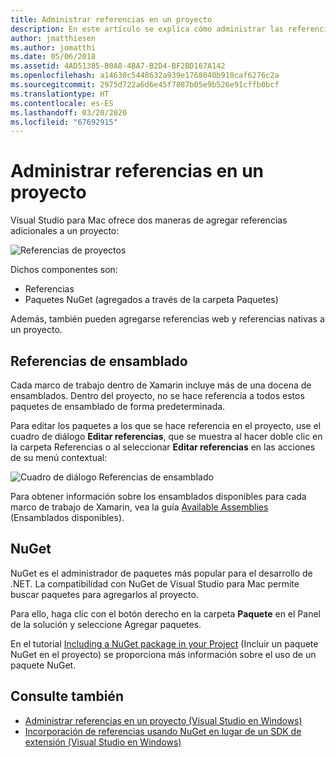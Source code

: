 ```yaml
---
title: Administrar referencias en un proyecto
description: En este artículo se explica cómo administrar las referencias en un proyecto en Visual Studio para Mac
author: jmatthiesen
ms.author: jomatthi
ms.date: 05/06/2018
ms.assetid: 4AD51385-B0A8-4BA7-B2D4-BF2BD167A142
ms.openlocfilehash: a14630c5448632a939e1768040b910caf6276c2a
ms.sourcegitcommit: 2975d722a6d6e45f7887b05e9b526e91cffb0bcf
ms.translationtype: HT
ms.contentlocale: es-ES
ms.lasthandoff: 03/20/2020
ms.locfileid: "67692915"
---
```

# <a name="managing-references-in-a-project"></a>Administrar referencias en un proyecto

Visual Studio para Mac ofrece dos maneras de agregar referencias adicionales a un proyecto:

![Referencias de proyectos](media/projects-and-solutions-image10.png)

Dichos componentes son:

* Referencias
* Paquetes NuGet (agregados a través de la carpeta Paquetes)

Además, también pueden agregarse referencias web y referencias nativas a un proyecto.

## <a name="assembly-references"></a>Referencias de ensamblado

Cada marco de trabajo dentro de Xamarin incluye más de una docena de ensamblados. Dentro del proyecto, no se hace referencia a todos estos paquetes de ensamblado de forma predeterminada.

Para editar los paquetes a los que se hace referencia en el proyecto, use el cuadro de diálogo **Editar referencias**, que se muestra al hacer doble clic en la carpeta Referencias o al seleccionar **Editar referencias** en las acciones de su menú contextual:

![Cuadro de diálogo Referencias de ensamblado](media/projects-and-solutions-image11.png)

Para obtener información sobre los ensamblados disponibles para cada marco de trabajo de Xamarin, vea la guía [Available Assemblies](https://developer.xamarin.com/guides/cross-platform/advanced/available-assemblies/) (Ensamblados disponibles).

## <a name="nuget"></a>NuGet

NuGet es el administrador de paquetes más popular para el desarrollo de .NET. La compatibilidad con NuGet de Visual Studio para Mac permite buscar paquetes para agregarlos al proyecto.

Para ello, haga clic con el botón derecho en la carpeta **Paquete** en el Panel de la solución y seleccione Agregar paquetes.

En el tutorial [Including a NuGet package in your Project](nuget-walkthrough.md) (Incluir un paquete NuGet en el proyecto) se proporciona más información sobre el uso de un paquete NuGet.

## <a name="see-also"></a>Consulte también

- [Administrar referencias en un proyecto (Visual Studio en Windows)](/visualstudio/ide/managing-references-in-a-project)
- [Incorporación de referencias usando NuGet en lugar de un SDK de extensión (Visual Studio en Windows)](/visualstudio/ide/adding-references-using-nuget-versus-an-extension-sdk)